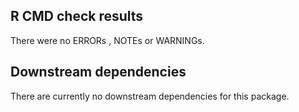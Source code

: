 ## R CMD check results  

There were no ERRORs , NOTEs or WARNINGs. 

## Downstream dependencies  

There are currently no downstream dependencies for this package.  
